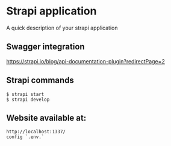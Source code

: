 # Strapi application

A quick description of your strapi application


## Swagger integration
https://strapi.io/blog/api-documentation-plugin?redirectPage=2


## Strapi commands
```
$ strapi start
$ strapi develop
```


## Website available at:

```
http://localhost:1337/
config `.env.`
```